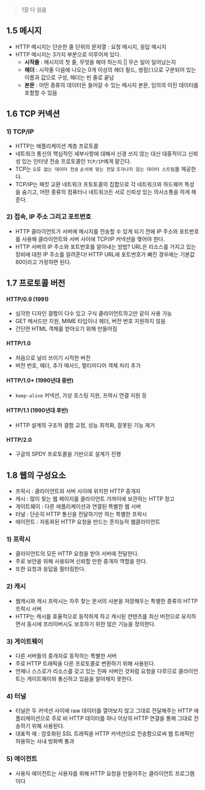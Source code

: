 > 1장 다 읽음 

## 1.5 메시지

- HTTP 메시지는 단순한 줄 단위의 문자열 : 요청 메시지, 응답 메시지
- HTTP 메시지는 3가지 부분으로 이루어져 있다.
  - **시작줄** : 메시지의 첫 줄, 무엇을 해야 하는지 || 무슨 일이 일어났는지
  - **헤더** : 시작줄 다음에 나오는 0개 이상의 헤더 필드, 쌍점(:)으로 구분되어 있는 이름과 값으로 구성, 헤더는 빈 줄로 끝남
  - **본문** : 어떤 종류의 데이터든 들어갈 수 있는 메시지 본문, 임의의 이진 데이터를 포함할 수 있음

## 1.6 TCP 커넥션

### 1) TCP/IP

- HTTP는 애플리케이션 계층 프로토콜
- 네트워크 통신의 핵심적인 세부사항에 대해서 신경 쓰지 않는 대신 대중적이고 신뢰성 있는 인터넷 전송 프로토콜인 `TCP/IP`에게 맡긴다.
- TCP는 `오류 없는 데이터 전송` `순서에 맞는 전달` `조각나지 않는 데이터 스트림`을 제공한다.
- TCP/IP는 패킷 교환 네트워크 프토토콜의 집합으로 각 네트워크와 하드웨어 특성을 숨기고, 어떤 종류의 컴퓨터나 네트워크든 서로 신뢰성 있는 의사소통을 하게 해 준다.

### 2) 접속, IP 주소 그리고 포트번호

- HTTP 클라이언트가 서버에 메시지를 전송할 수 있게 되기 전에 IP 주소와 포트번호를 사용해 클라이언트와 서버 사이에 TCP/IP 커넥션을 맺어야 한다.
- HTTP 서버의 IP 주소와 포트번호를 알아내는 방법? URL은 리소스를 가지고 있는 장비에 대한 IP 주소를 알려준다! HTTP URL에 포트번호가 빠진 경우에는 기본값 80이라고 가정하면 된다.

## 1.7 프로토콜 버전

#### HTTP/0.9 (1991)

- 심각한 디자인 결함이 다수 있고 구식 클라이언트하고만 같이 사용 가능
- GET 메서드만 지원, MIME 타입이나 헤더, 버전 번호 지원하지 않음
- 간단한 HTML 객체를 받아오기 위해 만들어짐

#### HTTP/1.0

- 처음으로 널리 쓰이기 시작한 버전
- 버전 번호, 헤더, 추가 메서드, 멀티미디어 객체 처리 추가

#### HTTP/1.0+ (1990년대 중반)

- `keep-alive` 커넥션, 가상 호스팅 지원, 프락시 연결 지원 등

#### HTTP/1.1 (1990년대 후반)

- HTTP 설계의 구조적 결함 교정, 성능 최적화, 잘못된 기능 제거

#### HTTP/2.0

- 구글의 SPDY 프로토콜을 기반으로 설계가 진행

## 1.8 웹의 구성요소

- 프락시 : 클라이언트와 서버 사이에 위치한 HTTP 중개자
- 캐시 : 많이 찾는 웹 페이지를 클라이언트 가까이에 보관하는 HTTP 창고
- 게이트웨이 : 다른 애플리케이션과 연결된 특별한 웹 서버
- 터널 : 단순히 HTTP 통신을 전달하기만 하는 특별한 프락시
- 에이전트 : 자동화된 HTTP 요청을 만드는 준지능적 웹클라이언트

### 1) 프락시

- 클라이언트의 모든 HTTP 요청을 받아 서버에 전달한다.
- 주로 보안을 위해 사용되며 신뢰할 만한 중개자 역할을 한다.
- 또한 요청과 응답을 필터링한다.

### 2) 캐시

- 웹캐시와 캐시 프락시는 자주 찾는 문서의 사본을 저장해두는 특별한 종류의 HTTP 프락시 서버
- HTTP는 캐시를 효율적으로 동작하게 하고 캐시된 컨텐츠를 최신 버전으로 유지하면서 동시에 프라이버시도 보호하기 위한 많은 기능을 정의한다.

### 3) 게이트웨이

- 다른 서버들의 중개자로 동작하는 특별한 서버
- 주로 HTTP 트래픽을 다른 프로토콜로 변환하기 위해 사용된다.
- 언제나 스스로가 리소스를 갖고 있는 진짜 서버인 것처럼 요청을 다루므로 클라이언트는 게이트웨이와 통신하고 있음을 알아채지 못한다.

### 4) 터널

- 터널은 두 커넥션 사이에 raw 데이터를 열어보지 않고 그대로 전달해주는 HTTP 애플리케이션으로 주로 비 HTTP 데이터를 하나 이상의 HTTP 연결을 통해 그대로 전송하기 위해 사용된다.
- 대표적 예 : 암호화된 SSL 트래픽을 HTTP 커넥션으로 전송함으로써 웹 트래픽만 허용하는 사내 방화벽 통과

### 5) 에이전트

- 사용자 에이전트는 사용자를 위해 HTTP 요청을 만들어주는 클라이언트 프로그램이다
